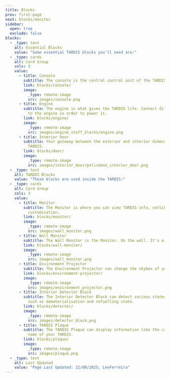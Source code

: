 ```yaml
---
title: Blocks
prev: first-page
next: blocks/monitor
sidebar:
  open: true
  exclude: false
blocks:
  - _type: text
    alt: Essential Blocks
    value: "Some essential TARDIS blocks you'll need are:"
  - _type: cards
    alt: Card Group
    cols: 3
    value:
      - title: Console
        subtitle: The console is the central control unit of the TARDIS.
        link: blocks/console/
        image:
          _type: remote-image
          src: images/console.png
      - title: Engine
        subtitle: The engine is what gives the TARDIS life. Connect different components
          to the engine in order to power it.
        link: blocks/engine/
        image:
          _type: remote-image
          src: images/engine_stuff_blocks/engine.png
      - title: Interior Door
        subtitle: Your gateway between the exterior and interior dimensions of the
          TARDIS.
        link: blocks/door/
        image:
          _type: remote-image
          src: images/interior_door/policebox_interior_door.png
  - _type: text
    alt: TARDIS Blocks
    value: "These blocks are used inside the TARDIS:"
  - _type: cards
    alt: Card Group
    cols: 3
    value:
      - title: Monitor
        subtitle: The Monitor is where you can view TARDIS info, settings, and
          customisation.
        link: blocks/monitor/
        image:
          _type: remote-image
          src: images/wall_monitor.png
      - title: Wall Monitor
        subtitle: The Wall Monitor is the Monitor. On the wall. It's a wall monitor.
        link: blocks/wall-monitor/
        image:
          _type: remote-image
          src: images/wall_monitor.png
      - title: Environment Projector
        subtitle: The Environment Projector can change the skybox of your TARDIS.
        link: blocks/environment-projector/
        image:
          _type: remote-image
          src: images/environment_projector.png
      - title: Interior Detector Block
        subtitle: The Interior Detector Block can detect various states of the TARDIS,
          such as dematerialisation and refuelling state.
        link: blocks/detector/
        image:
          _type: remote-image
          src: images/detector_block.png
      - title: TARDIS Plaque
        subtitle: The TARDIS Plaque can display information like the creation date and
          name of your TARDIS.
        link: blocks/plaque/
        image:
          _type: remote-image
          src: images/plaque.png
  - _type: text
    alt: Last Updated
    value: "Page Last Updated: 22/08/2025, LeeFerreira"
---
```

